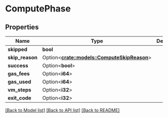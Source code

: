 # ComputePhase

## Properties

Name | Type | Description | Notes
------------ | ------------- | ------------- | -------------
**skipped** | **bool** |  | 
**skip_reason** | Option<[**crate::models::ComputeSkipReason**](ComputeSkipReason.md)> |  | [optional]
**success** | Option<**bool**> |  | [optional]
**gas_fees** | Option<**i64**> |  | [optional]
**gas_used** | Option<**i64**> |  | [optional]
**vm_steps** | Option<**i32**> |  | [optional]
**exit_code** | Option<**i32**> |  | [optional]

[[Back to Model list]](../README.md#documentation-for-models) [[Back to API list]](../README.md#documentation-for-api-endpoints) [[Back to README]](../README.md)



